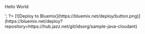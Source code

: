 <html>
 <head>
  <title>PHP Test</title>
 </head>
 <body>
 <?php echo '<p>Hello World</p>'; ?> 
 [![Deploy to Bluemix](https://bluemix.net/deploy/button.png)](https://bluemix.net/deploy?repository=https://hub.jazz.net/git/idsorg/sample-java-cloudant)
 </body>
</html>
